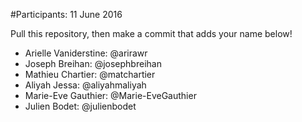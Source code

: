 #Participants: 11 June 2016

Pull this repository, then make a commit that adds your name below!

- Arielle Vaniderstine: @arirawr
- Joseph Breihan: @josephbreihan
- Mathieu Chartier: @matchartier
- Aliyah Jessa: @aliyahmaliyah
- Marie-Eve Gauthier: @Marie-EveGauthier
- Julien Bodet: @julienbodet
